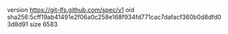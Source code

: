 version https://git-lfs.github.com/spec/v1
oid sha256:5cff19ab41491e2f06a0c258e168f934fd771cac7dafacf360b0d8dfd03d8d91
size 6583
